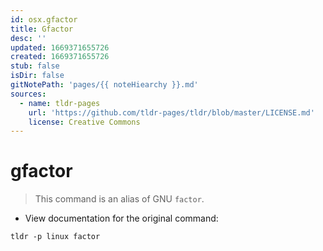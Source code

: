 ```yaml
---
id: osx.gfactor
title: Gfactor
desc: ''
updated: 1669371655726
created: 1669371655726
stub: false
isDir: false
gitNotePath: 'pages/{{ noteHiearchy }}.md'
sources:
  - name: tldr-pages
    url: 'https://github.com/tldr-pages/tldr/blob/master/LICENSE.md'
    license: Creative Commons
---
```

# gfactor

> This command is an alias of GNU `factor`.

- View documentation for the original command:

`tldr -p linux factor`


